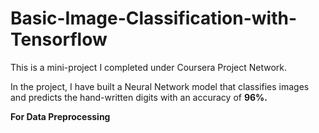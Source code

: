 # Basic-Image-Classification-with-Tensorflow

This is a mini-project I completed under Coursera Project Network. 

In the project, I have built a Neural Network model that classifies images and predicts the hand-written digits with an accuracy of <b>96%.<b> 
  
For Data Preprocessing 
